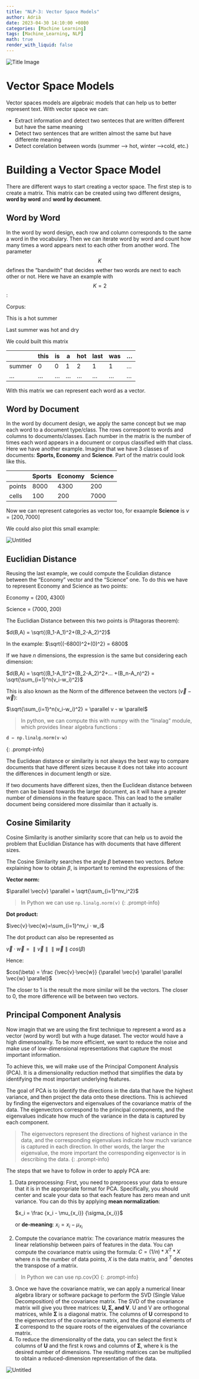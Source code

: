 ```yaml
---
title: "NLP-3: Vector Space Models"
author: Adrià
date: 2023-04-30 14:10:00 +0800
categories: [Machine Learning]
tags: [Machine_Learning, NLP]
math: true
render_with_liquid: false
---
```


![Title Image](/img/posts/NLP-3/title.jpeg)

# Vector Space Models

Vector spaces models are algebraic models that can help us to better represent text. With vector space we can:

- Extract information and detect two senteces that are written different but have the same meaning
- Detect two sentences that are written almost the same but have differente meaning
- Detect corelation between words (summer —> hot, winter —>cold, etc.)

# Building a Vector Space Model

There are different ways to start creating a vector space. The first step is to create a matrix. This matrix can be created using two different designs, **word by word** and **word by document**. 

## Word by Word

In the word by word design, each row and column corresponds to the same a word in the vocabulary. Then we can iterate word by word and count how many times a word appears next to each other from another word. The parameter $$K$$ defines the “bandwith” that decides wether two words are next to each other or not. Here we have an example with $$K = 2$$: 

Corpus: 

This is a hot summer

Last summer was hot and dry

We could built this matrix 

|  | this | is | a | hot | last | was | … |
| --- | --- | --- | --- | --- | --- | --- | --- |
| summer | 0 | 0 | 1 | 2 | 1 | 1 | … |
| … | … | … | … | … | … | … | … |

With this matrix we can represent each word as a vector. 

## Word by Document

In the word by document design, we apply the same concept but we map each word to a document type/class. The rows correspont to words and columns to documents/classes. Each number in the matrix is the number of times each word appears in a document or corpus classified with that class. Here we have another example. 
Imagine that we have 3 classes of documents: **Sports, Economy** and **Science**. Part of the matrix could look like this. 

|  | Sports | Economy | Science |
| --- | --- | --- | --- |
| points | 8000 | 4300 | 200 |
| cells | 100 | 200 | 7000 |

Now we can represent categories as vector too, for exaample **Science** is $v = [200, 7000]$

We could also plot this small example: 

![Untitled](/img/posts/NLP-3/Untitled.png)

## Euclidian Distance

Reusing the last example, we could compute the Eculidian distance between the “Economy” vector and the “Science” one. To do this we have to represent Economy and Science as two points: 

Economy = (200, 4300)

Science = (7000, 200)

The Euclidian Distance between this two points is (Pitagoras theorem):

$d(B,A) = \sqrt{(B_1-A_1)^2+(B_2-A_2)^2}$

In the example: $\sqrt{(-6800)^2+(0)^2} = 6800$

If we have *n* dimensions, the expression is the same but considering each dimension: 

$d(B,A) = \sqrt{(B_1-A_1)^2+(B_2-A_2)^2+… +(B_n-A_n)^2} = \sqrt{\sum_{i=1}^n(v_i-w_i)^2}$

This is also known as the Norm of the difference between the vectors $(\vec{v}-\vec{w})$: 

$\sqrt{\sum_{i=1}^n(v_i-w_i)^2} =  \parallel v - w \parallel$

> In python, we can compute this with numpy with the “linalag” module, which provides linear algebra functions :

```python
d = np.linalg.norm(v-w)
```
{: .prompt-info}

The Euclidean distance or similarity is not always the best way to compare documents that have different sizes because it does not take into account the differences in document length or size.

If two documents have different sizes, then the Euclidean distance between them can be biased towards the larger document, as it will have a greater number of dimensions in the feature space. This can lead to the smaller document being considered more dissimilar than it actually is.

## Cosine Similarity

Cosine Similarity is another similarity score that can help us to avoid the problem that Euclidian Distance has with documents that have different sizes. 

The Cosine Similarity searches the angle $\beta$ between two vectors. Before explaining how to obtain $\beta$, is important to remind the expressions of the: 

**Vector norm:** 

$\parallel \vec{v} \parallel = \sqrt{\sum_{i=1}^nv_i^2}$

> In Python we can use `np.linalg.norm(v)`
{: .prompt-info}

**Dot product:** 

$\vec{v}·\vec{w}=\sum_{i=1}^nv_i · w_i$

The dot product can also be represented as

$\vec{v}·\vec{w}=\parallel \vec{v} \parallel \parallel \vec{w} \parallel cos(\beta)$ 

Hence: 

$cos(\beta) = \frac {\vec{v}·\vec{w}} {\parallel \vec{v} \parallel \parallel \vec{w} \parallel}$

The closer to 1 is the result the more similar will be the vectors. The closer to 0, the more difference will be between two vectors. 

## Principal Component Analysis

Now imagin that we are using the first technique to represent a word as a vector (word by word) but with a huge dataset. The vector would have a high dimensonality. To be more efficient, we want to reduce the noise and make use of low-dimensional representations that capture the most important information. 

To achieve this, we will make use of the Principal Component Analysis (PCA). It is a dimensionality reduction method that simplifies the data by identifying the most important underlying features.

The goal of PCA is to identify the directions in the data that have the highest variance, and then project the data onto these directions. This is achieved by finding the eigenvectors and eigenvalues of the covariance matrix of the data. The eigenvectors correspond to the principal components, and the eigenvalues indicate how much of the variance in the data is captured by each component.


> The eigenvectors represent the directions of highest variance in the data, and the corresponding eigenvalues indicate how much variance is captured in each direction. In other words, the larger the eigenvalue, the more important the corresponding eigenvector is in describing the data.
{: .prompt-info}


The steps that we have to follow in order to apply PCA are: 

1. Data preprocessing: First, you need to preprocess your data to ensure that it is in the appropriate format for PCA. Specifically, you should center and scale your data so that each feature has zero mean and unit variance. You can do this by applying **mean normalization**: 
    
    $x_i = \frac {x_i - \mu_{x_i}} {\sigma_{x_i}}$
    
    or **de-meaning**:
    $x_i = {x_i - \mu_{x_i}}$
    
2. Compute the covariance matrix: The covariance matrix measures the linear relationship between pairs of features in the data. You can compute the covariance matrix using the formula:
     $C = (1/n) * X^T * X$
   where $n$  is the number of data points, $X$  is the data matrix, and $^T$ denotes the transpose of a matrix. 
> In Python we can use np.cov(X)
{: .prompt-info}

    
3. Once we have the covariance matrix, we can apply a numerical linear algebra library or software package to perform the SVD (Single Value Decomposition) of the covariance matrix. The SVD of the covariance matrix will give you three matrices: **U, Σ, and V**. U and V are orthogonal matrices, while **Σ** is a diagonal matrix. The columns of **U** correspond to the eigenvectors of the covariance matrix, and the diagonal elements of **Σ** correspond to the square roots of the eigenvalues of the covariance matrix.
4. To reduce the dimensionality of the data, you can select the first k columns of **U** and the first k rows and columns of **Σ**, where k is the desired number of dimensions. The resulting matrices can be multiplied to obtain a reduced-dimension representation of the data.

![Untitled](/img/posts/NLP-3/Untitled.jpeg)

